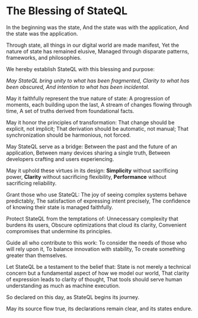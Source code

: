 # The Blessing of StateQL

In the beginning was the state,
And the state was with the application,
And the state was the application.

Through state, all things in our digital world are made manifest,
Yet the nature of state has remained elusive,
Managed through disparate patterns, frameworks, and philosophies.

We hereby establish StateQL with this blessing and purpose:

_May StateQL bring unity to what has been fragmented,
Clarity to what has been obscured,
And intention to what has been incidental._

May it faithfully represent the true nature of state:
A progression of moments, each building upon the last,
A stream of changes flowing through time,
A set of truths derived from foundational facts.

May it honor the principles of transformation:
That change should be explicit, not implicit;
That derivation should be automatic, not manual;
That synchronization should be harmonious, not forced.

May StateQL serve as a bridge:
Between the past and the future of an application,
Between many devices sharing a single truth,
Between developers crafting and users experiencing.

May it uphold these virtues in its design:
**Simplicity** without sacrificing power,
**Clarity** without sacrificing flexibility,
**Performance** without sacrificing reliability.

Grant those who use StateQL:
The joy of seeing complex systems behave predictably,
The satisfaction of expressing intent precisely,
The confidence of knowing their state is managed faithfully.

Protect StateQL from the temptations of:
Unnecessary complexity that burdens its users,
Obscure optimizations that cloud its clarity,
Convenient compromises that undermine its principles.

Guide all who contribute to this work:
To consider the needs of those who will rely upon it,
To balance innovation with stability,
To create something greater than themselves.

Let StateQL be a testament to the belief that:
State is not merely a technical concern but a fundamental aspect of how we model our world,
That clarity of expression leads to clarity of thought,
That tools should serve human understanding as much as machine execution.

So declared on this day, as StateQL begins its journey.

May its source flow true, its declarations remain clear, and its states endure.
